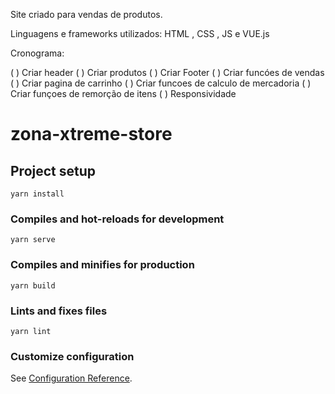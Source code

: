 Site criado para vendas de produtos.

Linguagens e frameworks utilizados: HTML , CSS , JS e VUE.js

Cronograma:

( ) Criar header
( ) Criar produtos
( ) Criar Footer
( ) Criar funcóes de vendas
( ) Criar pagina de carrinho
( ) Criar funcoes de calculo de mercadoria
( ) Criar funçoes de remorção de itens
( ) Responsividade


# zona-xtreme-store

## Project setup
```
yarn install
```

### Compiles and hot-reloads for development
```
yarn serve
```

### Compiles and minifies for production
```
yarn build
```

### Lints and fixes files
```
yarn lint
```

### Customize configuration
See [Configuration Reference](https://cli.vuejs.org/config/).
